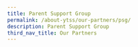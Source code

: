```yaml
---
title: Parent Support Group
permalink: /about-ytss/our-partners/psg/
description: Parent Support Group
third_nav_title: Our Partners
---
```

